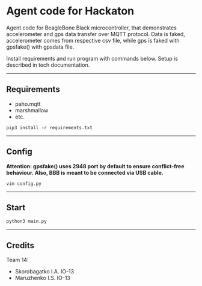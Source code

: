 # Agent code for Hackaton

Agent code for BeagleBone Black microcontroller, that demonstrates accelerometer 
and gps data transfer over MQTT protocol. Data is faked, accelerometer comes 
from respective csv file, while gps is faked with gpsfake() with gpsdata file.

Install requirements and run program with commands below. Setup is described in 
tech documentation.

---

## Requirements
- paho.mqtt
- marshmallow
- etc.

```
pip3 install -r requirements.txt
```

---

## Config
**Attention: gpsfake() uses 2948 port by default to ensure conflict-free behaviour.
Also, BBB is meant to be connected via USB cable.**
```
vim config.py
```

---

## Start
```
python3 main.py
```

---

## Credits
Team 14:
- Skorobagatko I.A. IO-13
- Maruzhenko I.S. IO-13